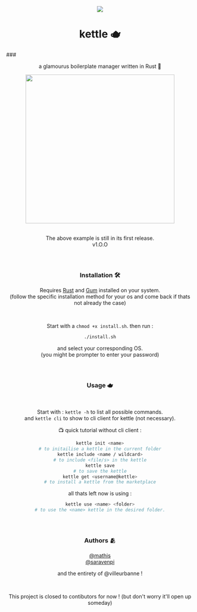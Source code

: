<div align="center">
  <img src="https://visitor-badge.laobi.icu/badge?page_id=villeurbanne.villeurbanne&right_color=violet"  />
</div>

###
<h1 align="center"> kettle 🫖 </h1>
###

<p align="center">a glamourus boilerplate manager written in Rust 🦀</p>

<div align="center">
  <img height="400" src="https://i.ibb.co/HryYfjP/kettle.gif"  />
</div>

<br>
<p align="center">The above example is still in its first release. <br> v1.O.O </p>


###

<br>
<h3 align="center">Installation 🛠️</h3>
<p align="center">Requires <a href="https://www.rust-lang.org/tools/install">Rust</a> and 
<a href="https://github.com/charmbracelet/gum/blob/main/README.md">Gum</a> installed on your system.
<br> (follow the specific installation method for your os and come back if thats not already the case)
</p>

<br>

<div align="center">

  Start with a `chmod +x install.sh`.
  then run :
  ```bash
  ./install.sh
  ```
  and select your corresponding OS. <br>
  (you might be prompter to enter your password)

</div>

###

<br>
<h3 align="center">Usage 🫖</h3>
<br>

<div align="center">

  Start with : `kettle -h` to list all possible commands. <br>
  and `kettle cli` to show to cli client for kettle (not necessary).
  <br>
  
  📺 quick tutorial without cli client :
  
  ```bash
  kettle init <name>
  # to initailise a kettle in the current folder
  kettle include <name / wildcard>
  # to include <file/s> in the kettle
  kettle save
  # to save the kettle
  kettle get <username@kettle>
  # to install a kettle from the marketplace
  ```
  
  all thats left now is using :

  ```bash
  kettle use <name> <folder>
  # to use the <name> kettle in the desired folder.
  ```
  
</div>

###

<br>
<h3 align="center">Authors 🫂</h3>
<div align="center">
  <a href="https://github.com/underhoney">@mathis</a> <br>
  <a href="https://github.com/saravenpi">@saravenpi</a>
  
  and the entirety of @villeurbanne !
  
  <br>

  This project is closed to contibutors for now ! (but don't worry it'll open up someday)
</div>

###
